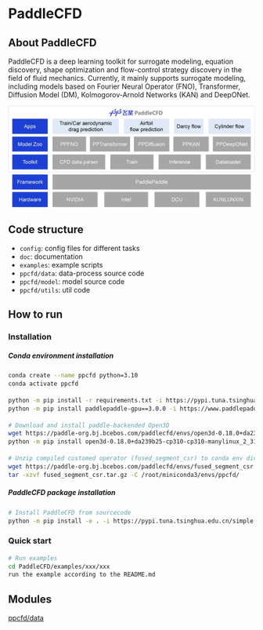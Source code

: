 # PaddleCFD

## About PaddleCFD

PaddleCFD is a deep learning toolkit for surrogate modeling, equation discovery, shape optimization and flow-control strategy discovery in the field of fluid mechanics. Currently, it mainly supports surrogate modeling, including models based on Fourier Neural Operator (FNO), Transformer, Diffusion Model (DM),  Kolmogorov-Arnold Networks (KAN) and DeepONet.

<img src="./doc/paddlecfd_architecture.jpg" alt="This is an image" title="PaddleCFD architecture">


## Code structure

- `config`: config files for different tasks
- `doc`: documentation
- `examples`: example scripts
- `ppcfd/data`: data-process source code
- `ppcfd/model`: model source code
- `ppcfd/utils`: util code

## How to run

### Installation

##### Conda environment installation

```bash
conda create --name ppcfd python=3.10
conda activate ppcfd

python -m pip install -r requirements.txt -i https://pypi.tuna.tsinghua.edu.cn/simple
python -m pip install paddlepaddle-gpu==3.0.0 -i https://www.paddlepaddle.org.cn/packages/stable/cu118/

# Download and install paddle-backended Open3D
wget https://paddle-org.bj.bcebos.com/paddlecfd/envs/open3d-0.18.0+da239b25-cp310-cp310-manylinux_2_31_x86_64.whl
python -m pip install open3d-0.18.0+da239b25-cp310-cp310-manylinux_2_31_x86_64.whl -i https://pypi.tuna.tsinghua.edu.cn/simple

# Unzip compiled customed operator (fused_segment_csr) to conda env directory
wget https://paddle-org.bj.bcebos.com/paddlecfd/envs/fused_segment_csr.tar.gz
tar -xzvf fused_segment_csr.tar.gz -C /root/miniconda3/envs/ppcfd/
```

##### PaddleCFD package installation
```bash
# Install PaddleCFD from sourcecode
python -m pip install -e . -i https://pypi.tuna.tsinghua.edu.cn/simple
```

### Quick start
```bash
# Run examples
cd PaddleCFD/examples/xxx/xxx
run the example according to the README.md
```

## Modules

[ppcfd/data](./doc/data.md)
